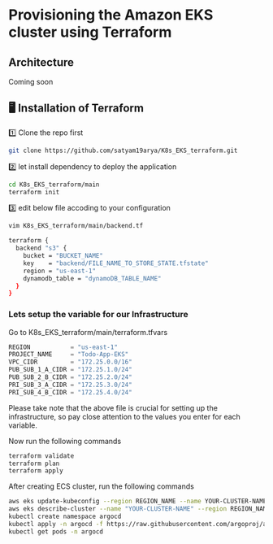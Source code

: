 # Provisioning the Amazon EKS cluster using Terraform

## Architecture
 Coming soon

## 🖥️ Installation of Terraform
1️⃣ Clone the repo first
```sh
git clone https://github.com/satyam19arya/K8s_EKS_terraform.git
```
2️⃣ let install dependency to deploy the application 
```sh
cd K8s_EKS_terraform/main
terraform init
```

3️⃣ edit below file accoding to your configuration
```sh
vim K8s_EKS_terraform/main/backend.tf
```
```sh
terraform {
  backend "s3" {
    bucket = "BUCKET_NAME"
    key    = "backend/FILE_NAME_TO_STORE_STATE.tfstate"
    region = "us-east-1"
    dynamodb_table = "dynamoDB_TABLE_NAME"
  }
}
```
### Lets setup the variable for our Infrastructure
Go to K8s_EKS_terraform/main/terraform.tfvars
```javascript
REGION           = "us-east-1"
PROJECT_NAME     = "Todo-App-EKS"
VPC_CIDR         = "172.25.0.0/16"
PUB_SUB_1_A_CIDR = "172.25.1.0/24"
PUB_SUB_2_B_CIDR = "172.25.2.0/24"
PRI_SUB_3_A_CIDR = "172.25.3.0/24"
PRI_SUB_4_B_CIDR = "172.25.4.0/24"
```
Please take note that the above file is crucial for setting up the infrastructure, so pay close attention to the values you enter for each variable.

Now run the following commands
```sh
terraform validate
terraform plan
terraform apply
```

After creating ECS cluster, run the following commands
```sh
aws eks update-kubeconfig --region REGION_NAME --name YOUR-CLUSTER-NAME
aws eks describe-cluster --name "YOUR-CLUSTER-NAME" --region REGION_NAME
kubectl create namespace argocd
kubectl apply -n argocd -f https://raw.githubusercontent.com/argoproj/argo-cd/stable/manifests/core-install.yaml
kubectl get pods -n argocd
```
